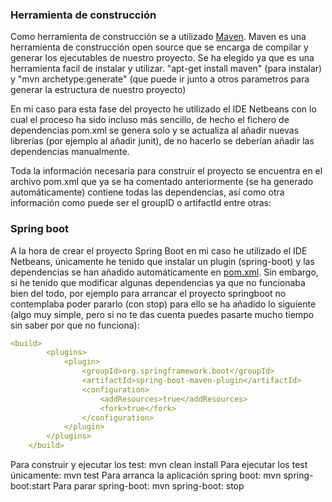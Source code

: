 ### Herramienta de construcción

Como herramienta de construcción se a utilizado [Maven](https://maven.apache.org/). 
Maven es una herramienta de construcción open source que se encarga de compilar y generar los ejecutables de nuestro proyecto. 
Se ha elegido ya que es una herramienta facil de instalar y utilizar. 
"apt-get install maven" (para instalar) y "mvn archetype:generate" (que puede ir junto a otros parametros para generar la estructura de nuestro proyecto)

En mi caso para esta fase del proyecto he utilizado el IDE Netbeans con lo cual el proceso ha sido incluso más sencillo, de hecho el fichero de dependencias pom.xml se genera solo y se actualiza al añadir nuevas librerías (por ejemplo al añadir junit), de no hacerlo se deberían añadir las dependencias manualmente.

Toda la información necesaria para construir el proyecto se encuentra en el archivo pom.xml que ya se ha comentado anteriormente (se ha generado automáticamente) contiene todas las dependencias, así como otra información como puede ser el groupID o artifactId entre otras:


### Spring boot

A la hora de crear el proyecto Spring Boot en mi caso he utilizado el IDE Netbeans, únicamente he tenido que instalar un plugin (spring-boot) y las dependencias se han añadido automáticamente en [pom.xml](https://github.com/jesusrpII/Proyecto-IV/tree/master/imageCo/pom.xml).
Sin embargo, si he tenido que modificar algunas dependencias ya que no funcionaba bien del todo, por ejemplo para arrancar el proyecto springboot no contemplaba poder pararlo (con stop) para ello se ha añadido lo siguiente (algo muy simple, pero si no te das cuenta puedes pasarte mucho tiempo sin saber por que no funciona):

```yaml
<build>
		<plugins>
			<plugin>
				<groupId>org.springframework.boot</groupId>
				<artifactId>spring-boot-maven-plugin</artifactId>
                <configuration>
                    <addResources>true</addResources>
                    <fork>true</fork>
                </configuration>
			</plugin>
		</plugins>
	</build>
```

Para construir y ejecutar los test: mvn clean install
Para ejecutar los test únicamente: mvn test
Para arranca la aplicación spring boot: mvn spring-boot:start
Para parar spring-boot: mvn spring-boot: stop




